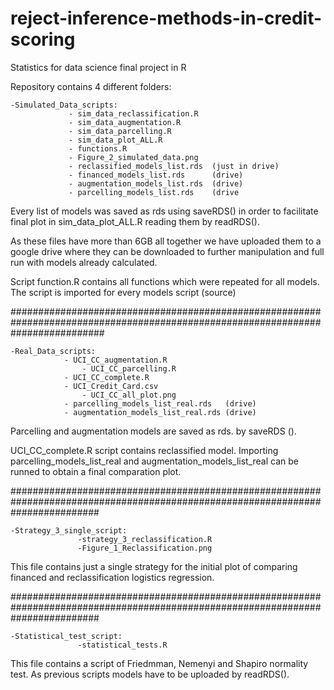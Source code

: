 # reject-inference-methods-in-credit-scoring
Statistics for data science final project in R


Repository contains 4 different folders:
	
	-Simulated_Data_scripts:
				 - sim_data_reclassification.R
				 - sim_data_augmentation.R
				 - sim_data_parcelling.R
				 - sim_data_plot_ALL.R
				 - functions.R
				 - Figure_2_simulated_data.png
				 - reclassified_models_list.rds  (just in drive)
				 - financed_models_list.rds      (drive)
				 - augmentation_models_list.rds  (drive)
				 - parcelling_models_list.rds    (drive


Every list of models was saved as rds using saveRDS() in order to facilitate final plot in sim_data_plot_ALL.R reading them by readRDS().

As these files have more than 6GB all together we have uploaded them to a google drive where they can be downloaded to further manipulation and full run with models already calculated.

Script function.R contains all functions which were repeated for all models. The script is imported for every models script (source) 

#################################################################################################################################


	-Real_Data_scripts:
			    - UCI_CC_augmentation.R
		            - UCI_CC_parcelling.R
			    - UCI_CC_complete.R
			    - UCI_Credit_Card.csv
		      	    - UCI_CC_all_plot.png
			    - parcelling_models_list_real.rds   (drive)
			    - augmentation_models_list_real.rds (drive)

Parcelling and augmentation models are saved as rds. by saveRDS ().

UCI_CC_complete.R script contains reclassified model. Importing parcelling_models_list_real and augmentation_models_list_real can be runned to obtain a final comparation plot.

################################################################################################################################


	-Strategy_3_single_script:
				   -strategy_3_reclassification.R
				   -Figure_1_Reclassification.png

This file contains just a single strategy for the initial plot of comparing financed and reclassification logistics regression.


################################################################################################################################

	-Statistical_test_script:
				   -statistical_tests.R

This file contains a script of Friedmman, Nemenyi and Shapiro normality test. As previous scripts models have to be uploaded by readRDS().

